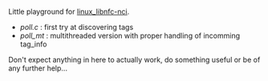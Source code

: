Little playground for [linux_libnfc-nci](https://github.com/NXPNFCLinux/linux_libnfc-nci).

* *poll.c* : first try at discovering tags
* *poll_mt* : multithreaded version with proper handling of incomming tag_info

Don't expect anything in here to actually work, do something useful or be of any further help...
